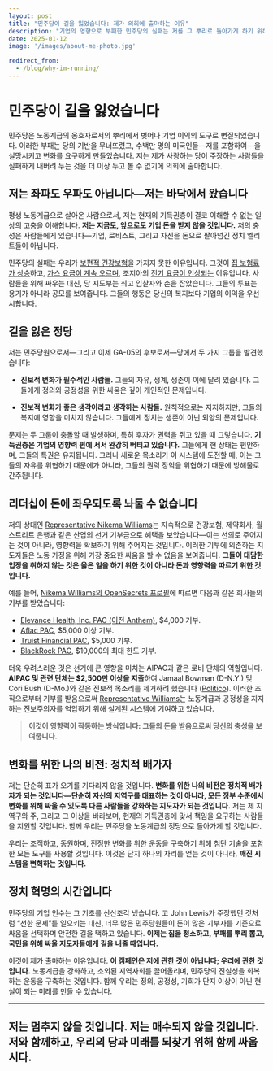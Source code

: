 ```yaml
---
layout: post
title: "민주당이 길을 잃었습니다: 제가 의회에 출마하는 이유"
description: "기업의 영향으로 부패한 민주당의 실패는 저를 그 뿌리로 돌아가게 하기 위해 싸우게 만들었습니다."
date: 2025-01-12
image: '/images/about-me-photo.jpg'

redirect_from:
  - /blog/why-im-running/
---
```


# 민주당이 길을 잃었습니다

민주당은 노동계급의 옹호자로서의 뿌리에서 벗어나 기업 이익의 도구로 변질되었습니다. 이러한 부패는 당의 기반을 무너뜨렸고, 수백만 명의 미국인들—저를 포함하여—을 실망시키고 변화를 요구하게 만들었습니다. 저는 제가 사랑하는 당이 주장하는 사람들을 실패하게 내버려 두는 것을 더 이상 두고 볼 수 없기에 의회에 출마합니다.

## 저는 좌파도 우파도 아닙니다—저는 바닥에서 왔습니다

평생 노동계급으로 살아온 사람으로서, 저는 현재의 기득권층이 결코 이해할 수 없는 일상의 고충을 이해합니다. **저는 지금도, 앞으로도 기업 돈을 받지 않을 것입니다.** 저의 충성은 사람들에게 있습니다—기업, 로비스트, 그리고 자신을 돈으로 팔아넘긴 정치 엘리트들이 아닙니다.

민주당의 실패는 우리가 [보편적 건강보험](https://www.fec.gov/data/receipts/?cycle=2024&data_type=processed&committee_id=C00752584&contributor_name=C00197228&two_year_transaction_period=2024&line_number=F3-11C)을 가지지 못한 이유입니다. 그것이 [집 보험료가 상승](https://www.fec.gov/data/receipts/?cycle=2024&data_type=processed&committee_id=C00752584&contributor_name=C00040253&two_year_transaction_period=2024&line_number=F3-11C)하고, [가스 요금이 계속 오르며](https://www.fec.gov/data/receipts/?cycle=2024&data_type=processed&committee_id=C00752584&contributor_name=gas&two_year_transaction_period=2024&line_number=F3-11C), 조지아의 [전기 요금이 인상되는](https://www.fec.gov/data/receipts/?cycle=2024&data_type=processed&committee_id=C00752584&contributor_name=C00119776&two_year_transaction_period=2024&line_number=F3-11C) 이유입니다. 사람들을 위해 싸우는 대신, 당 지도부는 최고 입찰자와 손을 잡았습니다. 그들의 투표는 용기가 아니라 공모를 보여줍니다. 그들의 행동은 당신의 복지보다 기업의 이익을 우선시합니다.

## 길을 잃은 정당

저는 민주당원으로서—그리고 이제 GA-05의 후보로서—당에서 두 가지 그룹을 발견했습니다:

- **진보적 변화가 필수적인 사람들.** 그들의 자유, 생계, 생존이 이에 달려 있습니다. 그들에게 정의와 공정성을 위한 싸움은 깊이 개인적인 문제입니다.

- **진보적 변화가 좋은 생각이라고 생각하는 사람들.** 원칙적으로는 지지하지만, 그들의 복지에 영향을 미치지 않습니다. 그들에게 정치는 생존이 아닌 외양의 문제입니다.

문제는 두 그룹이 충돌할 때 발생하며, 특히 후자가 권력을 쥐고 있을 때 그렇습니다. **기득권층은 기업의 영향력 편에 서서 완강히 버티고 있습니다.** 그들에게 현 상태는 편안하며, 그들의 특권은 유지됩니다. 그러나 새로운 목소리가 이 시스템에 도전할 때, 이는 그들의 자유를 위협하기 때문에가 아니라, 그들의 권력 장악을 위협하기 때문에 방해물로 간주됩니다.

## 리더십이 돈에 좌우되도록 놔둘 수 없습니다

저의 상대인 [Representative Nikema Williams](https://www.opensecrets.org/members-of-congress/nikema-williams/summary?cid=N00047361)는 지속적으로 건강보험, 제약회사, 월스트리트 은행과 같은 산업의 선거 기부금으로 혜택을 보았습니다—이는 선의로 주어지는 것이 아니라, 영향력을 확보하기 위해 주어지는 것입니다. 이러한 기부에 의존하는 지도자들은 노동 가정을 위해 가장 중요한 싸움을 할 수 없음을 보여줍니다. **그들이 대담한 입장을 취하지 않는 것은 옳은 일을 하기 위한 것이 아니라 돈과 영향력을 따르기 위한 것입니다.**

예를 들어, [Nikema Williams의 OpenSecrets 프로필](https://www.opensecrets.org/members-of-congress/nikema-williams/summary?cid=N00047361)에 따르면 다음과 같은 회사들의 기부를 받았습니다:

- [Elevance Health, Inc. PAC (이전 Anthem)](https://www.fec.gov/data/receipts/?cycle=2024&data_type=processed&committee_id=C00752584&contributor_name=C00197228&two_year_transaction_period=2024&line_number=F3-11C), $4,000 기부.
- [Aflac PAC](https://www.fec.gov/data/receipts/?cycle=2024&data_type=processed&committee_id=C00752584&contributor_name=C00034157&two_year_transaction_period=2024&line_number=F3-11C), $5,000 이상 기부.
- [Truist Financial PAC](https://www.fec.gov/data/receipts/?cycle=2024&data_type=processed&committee_id=C00752584&contributor_name=C00386524&two_year_transaction_period=2024&line_number=F3-11C), $5,000 기부.
- [BlackRock PAC](https://www.fec.gov/data/receipts/?cycle=2024&data_type=processed&committee_id=C00752584&contributor_name=C00479246&two_year_transaction_period=2024&line_number=F3-11C), $10,000의 최대 한도 기부.

더욱 우려스러운 것은 선거에 큰 영향을 미치는 AIPAC과 같은 로비 단체의 역할입니다. **AIPAC 및 관련 단체는 $2,500만 이상을 지출**하여 Jamaal Bowman (D-N.Y.) 및 Cori Bush (D-Mo.)와 같은 진보적 목소리를 제거하려 했습니다 ([Politico](https://www.politico.com/news/2024/08/13/progressives-aipac-elections-threat-00173709)). 이러한 조직으로부터 기부를 받음으로써 [Representative Williams](https://www.opensecrets.org/members-of-congress/nikema-williams/summary?cid=N00047361)는 노동계급과 공정성을 지지하는 진보주의자를 억압하기 위해 설계된 시스템에 기여하고 있습니다.

> **이것이 영향력이 작동하는 방식입니다: 그들의 돈을 받음으로써 당신의 충성을 보여줍니다.**

## 변화를 위한 나의 비전: 정치적 배가자

저는 단순히 표가 오기를 기다리지 않을 것입니다. **변화를 위한 나의 비전은 정치적 배가자가 되는 것입니다—단순히 자신의 지역구를 대표하는 것이 아니라, 모든 정부 수준에서 변화를 위해 싸울 수 있도록 다른 사람들을 강화하는 지도자가 되는 것입니다.** 저는 제 지역구와 주, 그리고 그 이상을 바라보며, 현재의 기득권층에 맞서 책임을 요구하는 사람들을 지원할 것입니다. 함께 우리는 민주당을 노동계급의 정당으로 돌아가게 할 것입니다.

우리는 조직하고, 동원하며, 진정한 변화를 위한 운동을 구축하기 위해 첨단 기술을 포함한 모든 도구를 사용할 것입니다. 이것은 단지 하나의 자리를 얻는 것이 아니라, **깨진 시스템을 변혁하는 것입니다.**

## 정치 혁명의 시간입니다

민주당의 기업 인수는 그 기초를 산산조각 냈습니다. 고 John Lewis가 주장했던 것처럼 “선한 문제”를 일으키는 대신, 너무 많은 민주당원들이 돈이 많은 기부자를 기준으로 싸움을 선택하며 안전한 길을 택하고 있습니다. **이제는 집을 청소하고, 부패를 뿌리 뽑고, 국민을 위해 싸울 지도자들에게 길을 내줄 때입니다.**

이것이 제가 출마하는 이유입니다. **이 캠페인은 저에 관한 것이 아닙니다; 우리에 관한 것입니다.** 노동계급을 강화하고, 소외된 지역사회를 끌어올리며, 민주당의 진실성을 회복하는 운동을 구축하는 것입니다. 함께 우리는 정의, 공정성, 기회가 단지 이상이 아닌 현실이 되는 미래를 만들 수 있습니다.

---

## **저는 멈추지 않을 것입니다. 저는 매수되지 않을 것입니다. 저와 함께하고, 우리의 당과 미래를 되찾기 위해 함께 싸웁시다.**

